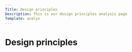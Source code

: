 ```yaml
---
Title: Design principles  
Description: This is our design principles analysis page
Template: analys   
---
```


# Design principles  